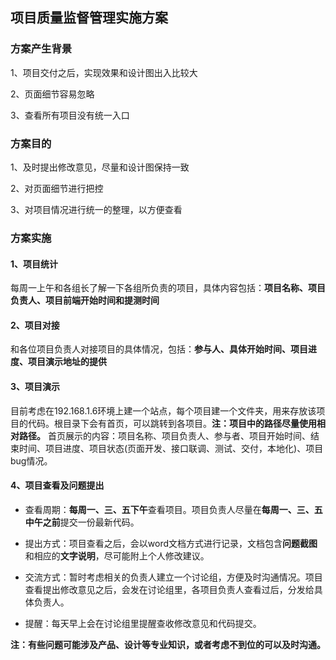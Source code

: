 ## 项目质量监督管理实施方案

### 方案产生背景
   1、项目交付之后，实现效果和设计图出入比较大 
   
   2、页面细节容易忽略
   
   3、查看所有项目没有统一入口
   
### 方案目的
   1、及时提出修改意见，尽量和设计图保持一致
   
   2、对页面细节进行把控
   
   3、对项目情况进行统一的整理，以方便查看
   
### 方案实施

#### 1、项目统计
每周一上午和各组长了解一下各组所负责的项目，具体内容包括：**项目名称、项目负责人、项目前端开始时间和提测时间**
#### 2、项目对接
和各位项目负责人对接项目的具体情况，包括：**参与人、具体开始时间、项目进度、项目演示地址的提供**
#### 3、项目演示
目前考虑在192.168.1.6环境上建一个站点，每个项目建一个文件夹，用来存放该项目的代码。根目录下会有首页，可以跳转到各项目。**注：项目中的路径尽量使用相对路径。**
首页展示的内容：项目名称、项目负责人、参与者、项目开始时间、结束时间、项目进度、项目状态(页面开发、接口联调、测试、交付，本地化)、项目bug情况。
#### 4、项目查看及问题提出

* 查看周期：**每周一、三、五下午**查看项目。项目负责人尽量在**每周一、三、五中午之前**提交一份最新代码。

* 提出方式：项目查看之后，会以word文档方式进行记录，文档包含**问题截图**和相应的**文字说明**，尽可能附上个人修改建议。

* 交流方式：暂时考虑相关的负责人建立一个讨论组，方便及时沟通情况。项目查看提出修改意见之后，会发在讨论组里，各项目负责人查看过后，分发给具体负责人。

* 提醒：每天早上会在讨论组里提醒查收修改意见和代码提交。

**注：有些问题可能涉及产品、设计等专业知识，或者考虑不到位的可以及时沟通。**
